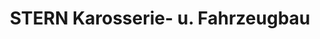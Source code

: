 ---
title: "STERN Karosserie- u. Fahrzeugbau"
url: /steinhagen/stern-karosserie-u-fahrzeugbau/
shop: Autowerkstatt
---